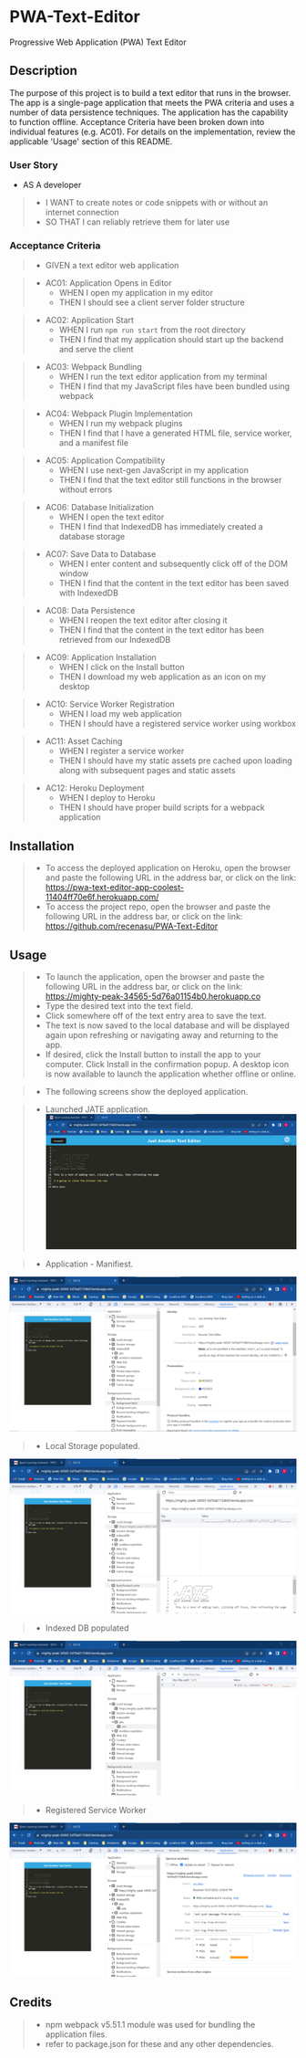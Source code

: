 # PWA-Text-Editor
Progressive Web Application (PWA) Text Editor

## Description
The purpose of this project is to build a text editor that runs in the browser. The app is a single-page application that meets the PWA criteria and uses a number of data persistence techniques. The application has the capability to function offline. Acceptance Criteria have been broken down into individual features (e.g. AC01). For details on the implementation, review the applicable 'Usage' section of this README.

### User Story

* AS A developer
>    -	I WANT to create notes or code snippets with or without an internet connection
>    -	SO THAT I can reliably retrieve them for later use

### Acceptance Criteria

>* GIVEN a text editor web application

>* AC01: Application Opens in Editor
>    -	WHEN I open my application in my editor
>    -	THEN I should see a client server folder structure

>* AC02: Application Start
>    -	WHEN I run `npm run start` from the root directory
>    -	THEN I find that my application should start up the backend and serve the client

>* AC03: Webpack Bundling
>    -	WHEN I run the text editor application from my terminal
>    -	THEN I find that my JavaScript files have been bundled using webpack

>* AC04: Webpack Plugin Implementation
>    -	WHEN I run my webpack plugins
>    -	THEN I find that I have a generated HTML file, service worker, and a manifest file

>* AC05: Application Compatibility
>    -	WHEN I use next-gen JavaScript in my application
>    -	THEN I find that the text editor still functions in the browser without errors

>* AC06: Database Initialization
>    -	WHEN I open the text editor
>    -	THEN I find that IndexedDB has immediately created a database storage

>* AC07: Save Data to Database
>    -	WHEN I enter content and subsequently click off of the DOM window
>    -	THEN I find that the content in the text editor has been saved with IndexedDB

>* AC08: Data Persistence
>    -	WHEN I reopen the text editor after closing it
>    -	THEN I find that the content in the text editor has been retrieved from our IndexedDB

>* AC09: Application Installation
>    -	WHEN I click on the Install button
>    -	THEN I download my web application as an icon on my desktop

>* AC10: Service Worker Registration
>    -	WHEN I load my web application
>    -	THEN I should have a registered service worker using workbox

>* AC11: Asset Caching
>    -	WHEN I register a service worker
>    -	THEN I should have my static assets pre cached upon loading along with subsequent pages and static assets

>* AC12: Heroku Deployment
>    -	WHEN I deploy to Heroku
>    -	THEN I should have proper build scripts for a webpack application

## Installation

> * To access the deployed application on Heroku, open the browser and paste the following URL in the address bar, or click on the link: https://pwa-text-editor-app-coolest-11404ff70e6f.herokuapp.com/
> * To access the project repo, open the browser and paste the following URL in the address bar, or click on the link: https://github.com/recenasu/PWA-Text-Editor

## Usage

> * To launch the application, open the browser and paste the following URL in the address bar, or click on the link: https://mighty-peak-34565-5d76a01154b0.herokuapp.co
> * Type the desired text into the text field. 
> * Click somewhere off of the text entry area to save the text.
> * The text is now saved to the local database and will be displayed again upon refreshing or navigating away and returning to the app.
> * If desired, click the Install button to install the app to your computer. Click Install in the confirmation popup. A desktop icon is now available to launch the application whether offline or online.

> * The following screens show the deployed application.

> * Launched JATE application.
![Exhibit 1](./assets/Screenshot1.png)

> * Application - Manifiest.

![Exhibit 2](./assets/Screenshot2.png)

> * Local Storage populated.

![Exhibit 3](./assets/Screenshot3.png)

> * Indexed DB populated

![Exhibit 4](./assets/Screenshot4.png)

> * Registered Service Worker

![Exhibit 4](./assets/Screenshot5.png)

## Credits

> * npm webpack v5.51.1 module was used for bundling the application files.
> * refer to package.json for these and any other dependencies.

